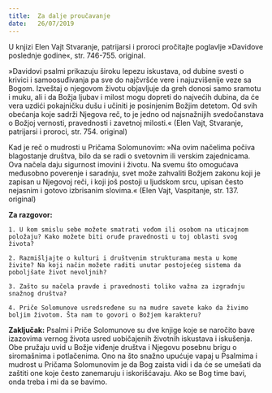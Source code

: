```yaml
---
title:  Za dalje proučavanje
date:   26/07/2019
---
```


U knjizi Elen Vajt Stvaranje, patrijarsi i proroci pročitajte poglavlje »Davidove poslednje godine«, str. 746-755. original.

»Davidovi psalmi prikazuju široku lepezu iskustava, od dubine svesti o krivici i samoosuđivanja pa sve do najčvršće vere i najuzvišenije veze sa Bogom. Izveštaj o njegovom životu objavljuje da greh donosi samo sramotu i muku, ali i da Božja ljubav i milost mogu dopreti do najvećih dubina, da će vera uzdići pokajničku dušu i učiniti je posinjenim Božjim detetom. Od svih obećanja koje sadrži Njegova reč, to je jedno od najsnažnijih svedočanstava o Božjoj vernosti, pravednosti i zavetnoj milosti.« (Elen Vajt, Stvaranje, patrijarsi i proroci, str. 754. original)

Kad je reč o mudrosti u Pričama Solomunovim: »Na ovim načelima počiva blagostanje društva, bilo da se radi o svetovnim ili verskim zajednicama. Ova načela daju sigurnost imovini i životu. Na svemu što omogućava međusobno poverenje i saradnju, svet može zahvaliti Božjem zakonu koji je zapisan u Njegovoj reči, i koji još postoji u ljudskom srcu, upisan često nejasnim i gotovo izbrisanim slovima.« (Elen Vajt, Vaspitanje, str. 137. original)

**Za razgovor:**

`1. U kom smislu sebe možete smatrati vođom ili osobom na uticajnom položaju? Kako možete biti oruđe pravednosti u toj oblasti svog života? `

`2. Razmišljajte o kulturi i društvenim strukturama mesta u kome živite? Na koji način možete raditi unutar postojećeg sistema da poboljšate život nevoljnih?`

`3. Zašto su načela pravde i pravednosti toliko važna za izgradnju snažnog društva?`

`4. Priče Solomunove usredsređene su na mudre savete kako da živimo boljim životom. Šta nam to govori o Božjem karakteru?`

**Zaključak:** Psalmi i Priče Solomunove su dve knjige koje se naročito bave izazovima vernog života usred uobičajenih životnih iskustava i iskušenja. Obe pružaju uvid u Božje viđenje društva i Njegovu posebnu brigu o siromašnima i potlačenima. Ono na što snažno upućuje vapaj u Psalmima i mudrost u Pričama Solomunovim je da Bog zaista vidi i da će se umešati da zaštiti one koje često zanemaruju i iskorišćavaju. Ako se Bog time bavi, onda treba i mi da se bavimo.  
